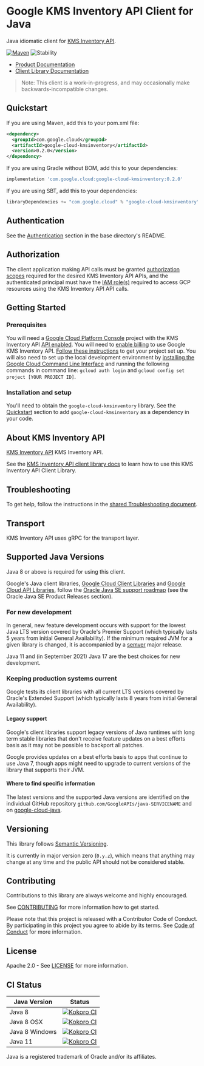 # Google KMS Inventory API Client for Java

Java idiomatic client for [KMS Inventory API][product-docs].

[![Maven][maven-version-image]][maven-version-link]
![Stability][stability-image]

- [Product Documentation][product-docs]
- [Client Library Documentation][javadocs]

> Note: This client is a work-in-progress, and may occasionally
> make backwards-incompatible changes.


## Quickstart


If you are using Maven, add this to your pom.xml file:
<!-- {x-version-update-start:google-cloud-kmsinventory:released} -->


```xml
<dependency>
  <groupId>com.google.cloud</groupId>
  <artifactId>google-cloud-kmsinventory</artifactId>
  <version>0.2.0</version>
</dependency>
```

If you are using Gradle without BOM, add this to your dependencies:

```Groovy
implementation 'com.google.cloud:google-cloud-kmsinventory:0.2.0'
```

If you are using SBT, add this to your dependencies:

```Scala
libraryDependencies += "com.google.cloud" % "google-cloud-kmsinventory" % "0.2.0"
```
<!-- {x-version-update-end} -->

## Authentication

See the [Authentication][authentication] section in the base directory's README.

## Authorization

The client application making API calls must be granted [authorization scopes][auth-scopes] required for the desired KMS Inventory API APIs, and the authenticated principal must have the [IAM role(s)][predefined-iam-roles] required to access GCP resources using the KMS Inventory API API calls.

## Getting Started

### Prerequisites

You will need a [Google Cloud Platform Console][developer-console] project with the KMS Inventory API [API enabled][enable-api].
You will need to [enable billing][enable-billing] to use Google KMS Inventory API.
[Follow these instructions][create-project] to get your project set up. You will also need to set up the local development environment by
[installing the Google Cloud Command Line Interface][cloud-cli] and running the following commands in command line:
`gcloud auth login` and `gcloud config set project [YOUR PROJECT ID]`.

### Installation and setup

You'll need to obtain the `google-cloud-kmsinventory` library.  See the [Quickstart](#quickstart) section
to add `google-cloud-kmsinventory` as a dependency in your code.

## About KMS Inventory API


[KMS Inventory API][product-docs] KMS Inventory API.

See the [KMS Inventory API client library docs][javadocs] to learn how to
use this KMS Inventory API Client Library.






## Troubleshooting

To get help, follow the instructions in the [shared Troubleshooting document][troubleshooting].

## Transport

KMS Inventory API uses gRPC for the transport layer.

## Supported Java Versions

Java 8 or above is required for using this client.

Google's Java client libraries,
[Google Cloud Client Libraries][cloudlibs]
and
[Google Cloud API Libraries][apilibs],
follow the
[Oracle Java SE support roadmap][oracle]
(see the Oracle Java SE Product Releases section).

### For new development

In general, new feature development occurs with support for the lowest Java
LTS version covered by  Oracle's Premier Support (which typically lasts 5 years
from initial General Availability). If the minimum required JVM for a given
library is changed, it is accompanied by a [semver][semver] major release.

Java 11 and (in September 2021) Java 17 are the best choices for new
development.

### Keeping production systems current

Google tests its client libraries with all current LTS versions covered by
Oracle's Extended Support (which typically lasts 8 years from initial
General Availability).

#### Legacy support

Google's client libraries support legacy versions of Java runtimes with long
term stable libraries that don't receive feature updates on a best efforts basis
as it may not be possible to backport all patches.

Google provides updates on a best efforts basis to apps that continue to use
Java 7, though apps might need to upgrade to current versions of the library
that supports their JVM.

#### Where to find specific information

The latest versions and the supported Java versions are identified on
the individual GitHub repository `github.com/GoogleAPIs/java-SERVICENAME`
and on [google-cloud-java][g-c-j].

## Versioning


This library follows [Semantic Versioning](http://semver.org/).


It is currently in major version zero (``0.y.z``), which means that anything may change at any time
and the public API should not be considered stable.


## Contributing


Contributions to this library are always welcome and highly encouraged.

See [CONTRIBUTING][contributing] for more information how to get started.

Please note that this project is released with a Contributor Code of Conduct. By participating in
this project you agree to abide by its terms. See [Code of Conduct][code-of-conduct] for more
information.


## License

Apache 2.0 - See [LICENSE][license] for more information.

## CI Status

Java Version | Status
------------ | ------
Java 8 | [![Kokoro CI][kokoro-badge-image-2]][kokoro-badge-link-2]
Java 8 OSX | [![Kokoro CI][kokoro-badge-image-3]][kokoro-badge-link-3]
Java 8 Windows | [![Kokoro CI][kokoro-badge-image-4]][kokoro-badge-link-4]
Java 11 | [![Kokoro CI][kokoro-badge-image-5]][kokoro-badge-link-5]

Java is a registered trademark of Oracle and/or its affiliates.

[product-docs]: https://cloud.google.com/kms/docs/
[javadocs]: https://cloud.google.com/java/docs/reference/google-cloud-kmsinventory/latest/overview
[kokoro-badge-image-1]: http://storage.googleapis.com/cloud-devrel-public/java/badges/java-kmsinventory/java7.svg
[kokoro-badge-link-1]: http://storage.googleapis.com/cloud-devrel-public/java/badges/java-kmsinventory/java7.html
[kokoro-badge-image-2]: http://storage.googleapis.com/cloud-devrel-public/java/badges/java-kmsinventory/java8.svg
[kokoro-badge-link-2]: http://storage.googleapis.com/cloud-devrel-public/java/badges/java-kmsinventory/java8.html
[kokoro-badge-image-3]: http://storage.googleapis.com/cloud-devrel-public/java/badges/java-kmsinventory/java8-osx.svg
[kokoro-badge-link-3]: http://storage.googleapis.com/cloud-devrel-public/java/badges/java-kmsinventory/java8-osx.html
[kokoro-badge-image-4]: http://storage.googleapis.com/cloud-devrel-public/java/badges/java-kmsinventory/java8-win.svg
[kokoro-badge-link-4]: http://storage.googleapis.com/cloud-devrel-public/java/badges/java-kmsinventory/java8-win.html
[kokoro-badge-image-5]: http://storage.googleapis.com/cloud-devrel-public/java/badges/java-kmsinventory/java11.svg
[kokoro-badge-link-5]: http://storage.googleapis.com/cloud-devrel-public/java/badges/java-kmsinventory/java11.html
[stability-image]: https://img.shields.io/badge/stability-preview-yellow
[maven-version-image]: https://img.shields.io/maven-central/v/com.google.cloud/google-cloud-kmsinventory.svg
[maven-version-link]: https://central.sonatype.com/artifact/com.google.cloud/google-cloud-kmsinventory/0.2.0
[authentication]: https://github.com/googleapis/google-cloud-java#authentication
[auth-scopes]: https://developers.google.com/identity/protocols/oauth2/scopes
[predefined-iam-roles]: https://cloud.google.com/iam/docs/understanding-roles#predefined_roles
[iam-policy]: https://cloud.google.com/iam/docs/overview#cloud-iam-policy
[developer-console]: https://console.developers.google.com/
[create-project]: https://cloud.google.com/resource-manager/docs/creating-managing-projects
[cloud-cli]: https://cloud.google.com/cli
[troubleshooting]: https://github.com/googleapis/google-cloud-common/blob/main/troubleshooting/readme.md#troubleshooting
[contributing]: https://github.com/googleapis/java-kmsinventory/blob/main/CONTRIBUTING.md
[code-of-conduct]: https://github.com/googleapis/java-kmsinventory/blob/main/CODE_OF_CONDUCT.md#contributor-code-of-conduct
[license]: https://github.com/googleapis/java-kmsinventory/blob/main/LICENSE
[enable-billing]: https://cloud.google.com/apis/docs/getting-started#enabling_billing
[enable-api]: https://console.cloud.google.com/flows/enableapi?apiid=kmsinventory.googleapis.com
[libraries-bom]: https://github.com/GoogleCloudPlatform/cloud-opensource-java/wiki/The-Google-Cloud-Platform-Libraries-BOM
[shell_img]: https://gstatic.com/cloudssh/images/open-btn.png

[semver]: https://semver.org/
[cloudlibs]: https://cloud.google.com/apis/docs/client-libraries-explained
[apilibs]: https://cloud.google.com/apis/docs/client-libraries-explained#google_api_client_libraries
[oracle]: https://www.oracle.com/java/technologies/java-se-support-roadmap.html
[g-c-j]: http://github.com/googleapis/google-cloud-java
